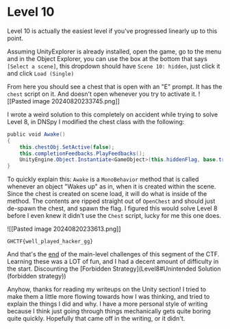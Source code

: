 # Level 10
Level 10 is actually the easiest level if you've progressed linearly up to this point.

Assuming UnityExplorer is already installed, open the game, go to the menu and in the Object Explorer, you can use the box at the bottom that says `[Select a scene]`, this dropdown should have `Scene 10: hidden`, just click it and click `Load (Single)`

From here you should see a chest that is open with an "E" prompt. It has the `chest` script on it. And doesn't open whenever you try to activate it.
![[Pasted image 20240820233745.png]]

I wrote a weird solution to this completely on accident while trying to solve Level 8, in DNSpy I modified the chest class with the following:
```C#
public void Awake()
{
    this.chestObj.SetActive(false);
	this.completionFeedbacks.PlayFeedbacks();
	UnityEngine.Object.Instantiate<GameObject>(this.hiddenFlag, base.transform.position, Quaternion.identity);
}
```

To quickly explain this: `Awake` is a `MonoBehavior` method that is called whenever an object "Wakes up" as in, when it is created within the scene. Since the chest is created on scene load, it will do what is inside of the method. The contents are ripped straight out of `OpenChest` and should just de-spawn the chest, and spawn the flag. I figured this would solve Level 8 before I even knew it didn't use the `Chest` script, lucky for me this one does.

![[Pasted image 20240820233613.png]]

`GHCTF{well_played_hacker_gg}`

And that's the [end](Secret!.md) of the main-level challenges of this segment of the CTF. Learning these was a LOT of fun, and I had a decent amount of difficulty in the start. Discounting the [Forbidden Strategy](Level8#Unintended Solution (forbidden strategy))

Anyhow, thanks for reading my writeups on the Unity section! I tried to make them a little more flowing towards how I was thinking, and tried to explain the things I did and why. I have a more personal style of writing because I think just going through things mechanically gets quite boring quite quickly. Hopefully that came off in the writing, or it didn't. 